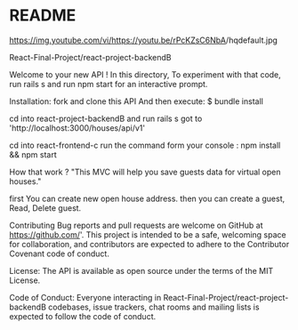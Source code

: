 # README
https://img.youtube.com/vi/<https://youtu.be/rPcKZsC6NbA>/hqdefault.jpg



React-Final-Project/react-project-backendB

Welcome to your new API ! In this directory, To experiment with that code, run rails s and run npm start for an interactive prompt.

Installation:
fork and clone this API 
And then execute: $ bundle install

cd into react-project-backendB and run rails s got to 'http://localhost:3000/houses/api/v1'

cd into  react-frontend-c run the command form your console : npm install && npm start


How that work ?
"This MVC will help you  save guests data for virtual open houses."

first You can create new open house address.
then you can create a guest, Read, Delete guest.

Contributing
Bug reports and pull requests are welcome on GitHub at https://github.com/'. This project is intended to be a safe, welcoming space for collaboration, and contributors are expected to adhere to the Contributor Covenant code of conduct.

License:
The API is available as open source under the terms of the MIT License.

Code of Conduct:
Everyone interacting in React-Final-Project/react-project-backendB codebases, issue trackers, chat rooms and mailing lists is expected to follow the code of conduct.
